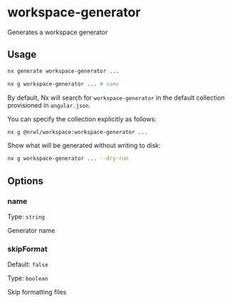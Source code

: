 # workspace-generator

Generates a workspace generator

## Usage

```bash
nx generate workspace-generator ...
```

```bash
nx g workspace-generator ... # same
```

By default, Nx will search for `workspace-generator` in the default collection provisioned in `angular.json`.

You can specify the collection explicitly as follows:

```bash
nx g @nrwl/workspace:workspace-generator ...
```

Show what will be generated without writing to disk:

```bash
nx g workspace-generator ... --dry-run
```

## Options

### name

Type: `string`

Generator name

### skipFormat

Default: `false`

Type: `boolean`

Skip formatting files
